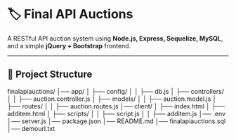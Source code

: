 # 🏷️ Final API Auctions

A RESTful API auction system using **Node.js, Express, Sequelize, MySQL**, and a simple **jQuery + Bootstrap** frontend.

---

## 📁 Project Structure

finalapiauctions/
│── app/
│ ├── config/
│ │ ├── db.js
│ ├── controllers/
│ │ ├── auction.controller.js
│ ├── models/
│ │ ├── auction.model.js
│ ├── routes/
│ │ ├── auction.routes.js
│── client/
│ ├── index.html
│ ├── additem.html
│ ├── scripts/
│ │ ├── script.js
│ │ ├── additem.js
│── .env
│── server.js
│── package.json
│── README.md
│── finalapiauctions.sql
│── demourl.txt
